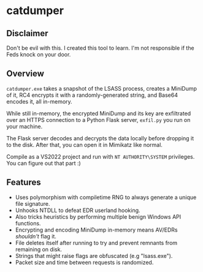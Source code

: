 # catdumper

## Disclaimer

Don't be evil with this. I created this tool to learn. I'm not responsible if the Feds knock on your door.

## Overview

`catdumper.exe` takes a snapshot of the LSASS process, creates a MiniDump of it, RC4 encrypts it with a randomly-generated string, and Base64 encodes it, all in-memory.

While still in-memory, the encrypted MiniDump and its key are exfiltrated over an HTTPS connection to a Python Flask server, `exfil.py` you run on your machine.

The Flask server decodes and decrypts the data locally before dropping it to the disk. After that, you can open it in Mimikatz like normal.

Compile as a VS2022 project and run with `NT AUTHORITY\SYSTEM` privileges. You can figure out that part :)

## Features

- Uses polymorphism with compiletime RNG to always generate a unique file signature.
- Unhooks NTDLL to defeat EDR userland hooking.
- Also tricks heuristics by performing multiple benign Windows API functions.
- Encrypting and encoding MiniDump in-memory means AV/EDRs *shouldn't* flag it.
- File deletes itself after running to try and prevent remnants from remaining on disk.
- Strings that might raise flags are obfuscated (e.g "lsass.exe").
- Packet size and time between requests is randomized.
